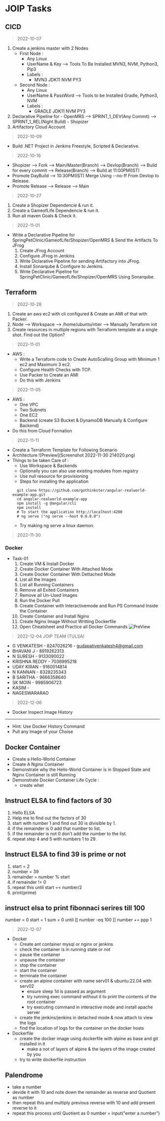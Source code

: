# JOIP Tasks
CICD
----
> 2022-10-07
1. Create a jenkins master with 2 Nodes
   * First Node :
        - Any Linux
        - UserName & Key --> Tools To Be Installed MVN3, NVM, Python3, Pip3
      * Labels :
        - MVN3 JDK11 NVM PY3
   * Second Node :
        - Any Linux
        - UserName & PassWord --> Tools to be Installed Gradle, Python3, NVM
      * Labels :
        - GRADLE JDK11 NVM PY3
2. Declarative Pipeline for 
                         - OpenMRS --> SPRINT_1_DEV(Any Commit)
                                   --> SPRINT_1_REL(Night Build)
                         - Shopizer       
3. Artifactory Cloud Account

> 2022-10-09
* Build .NET Project in Jenkins Freestyle, Scripted & Declarative.

> 2022-10-16
* Shopizer --> Fork --> Main/Master(Branch) --> Devlop(Branch) --> Build for every 
                                                                   commit
                                          --> Release(Branch) --> Build at 11:00PM(IST)
* Promote DayBuild --> 10:30PM(IST) Merge Using --no-ff From Devlop to Release.
* Promote Release --> Release --> Main

> 2022-10-27
1. Create a Shopizer Dependencie & run it.
2. Create a GameofLife Dependencie & run it.
3. Run all maven Goals & Check it.

> 2022-11-01
* Write a Declarative Pipeline for SpringPetClinic/GameofLife/Shopizer/OpenMRS & Send the Artifacts To JFrog 
  1. Create JFrog Account
  2. Configure JFrog in Jenkins
  3. Write Diclarative Pipeline for sending Artifactory into JFrog.
  4. Install Sonarqube & Configure to Jenkins.
  5. Write Declarative Pipeline for SpringPetClinic/GameofLife/Shopizer/OpenMRS Using Sonarqube.
## Terraform
> 2022-10-28
1. Create an aws ec2 with cli configured & Create an AMI of that with Packer.
2. Node --> Workspace --> /home/ubuntu/ntier --> Manually Terraform init
3. Create resources in multiple regions with Terraform template at a single shot. Find 
out the Option? 

> 2022-11-01
* AWS :
  * Write a Terraform code to Create AutoScalling Group with Minimum 1 ec2 and Maximum 3 ec2.
  * Configure Health Checks with TCP.
  * Use Packer to Create an AMI 
  * Do this with Jenkins

> 2022-11-05
* AWS :
  * One VPC
  * Two Subnets
  * One EC2
  * Backend (create S3 Bucket & DynamoDB Manually & Configure Backend)
* Do this from Cloud Formation

> 2022-11-11
* Create a Terraform Template for Following Scenario
* Architecture 
![Preview](Screenshot 2022-11-30 214020.png)
* Things to be taken Care of :
  * Use Workspace & Backends
  * Optionally you can also use existing modules from registry
  * Use null resource for provisioning
  * Steps for installing the application
  ```
    git clone https://github.com/gothinkster/angular-realworld-example-app.git 
    cd angular-realworld-example-app 
    npm install -g @angular/cli 
    npm install
    # To start the application http://localhost:4200 
    # ng serve ("ng serve --host 0.0.0.0")
  ```
  * Try making ng serve a linux daemon.

> 2022-11-30
### Docker

* Task-01
  1. Create VM & Install Docker
  2. Create Docker Container With Attached Mode
  3. Create Docker Container With Dettached Mode
  4. List all the Images
  5. List all Running Containers
  6. Remove all Exited Containers
  7. Remove all Un-Used Images
  8. Run the Docker Pull
  9. Create Container with Interactivemode and Run PS Command Inside the Container
  10. Create Container and Install Nginx
  11. Create Nginx Image Without Writting Dockerfile
  12. Open Cheatsheet and Practice all Docker Commands
![PreView](img20221130115350.jpg)

> 2022-12-04
JOIP TEAM (TULSA)
* G VENKATESH - 8247026216 - gudapativenkatesh4@gmail.com
* BHAVANI J   - 8919262313
* N SURESH    - 9133090022
* KRISHNA REDDY - 7036995218
* UDAY KIRAN - 9160014814
* N KANNAN - 8328235343
* B SARITHA - 9666358640
* SK MOIN - 9985906723 
* KASIM - 
* NAGESWARARAO

> 2022-12-06
* Docker
Inspect Image History
---------------------
* Hint: Use Docker History Command
* Pull any Image of your Choise

Docker Container
----------------
* Create a Hello-World Container 
* Create A Nginx Container
* Demonstrate why the Hello-World Container is in Stopped State and Nginx Container is still Running
* Demonstrate Docker Container Life Cycle :
  * create whet
  

## Instruct ELSA to find factors of 30
1. Hello ELSA
2. Help me to find out the factors of 30
3. start with number 1 and find out 30 is divisible by 1.
4. if the remainder is 0 add that number to list.
5. if the remainder is not 0 don't add the number to the list. 
6. repeat step 4 and 5 with numbers 1 to 29.  
## Instruct ELSA to find 39 is prime or not
1. start = 2
2. number = 39
3. remainder = number % start
4. if remainder != 0
5. repeat this until start =< number/2 
6. print(prime) 
## instruct elsa to print fibonnaci serires till 100

number = 0
start = 1
sum = 0
until [[ number -eq 100 ]] 
number += ppp  1

> 2022-12-07
* Docker
  *  Create ant container mysql or nginx or jenkins
    * check the container is in running state or not
    * pause the container 
    * unpause the container  
    * stop the container 
    * start the container 
    * terminate the container
  * create an alpine container with name serv01 & ubuntu:22.04 with serv02
    * ensure sleep 1d is passed as argument
    * try running exec command without it to print the contents of the root container
    * try executing command in interactive mode and install apache server
  * create the jenkins/jenkins in detached mode & now attach to view the logs
  * find the location of logs for the container on the docker hosts
* Dockerfile
  * create the docker image using dockerfile with alpine as base and git installed in it
    * make a not of layers of alpine & the layers of the image created by you
  * try to write dockerfile instruction       

##  Palendrome
* take a number 
* devide it with 10 and note down the remainder as reverse and Quotient as number
* then repeat this and multiply previous reverse with 10 and add present reverse to it
* repeat this process until Quotient as 0
number = input("enter a number")

